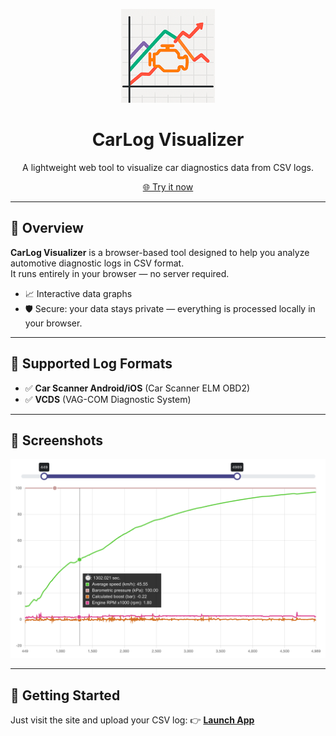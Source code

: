 
<p align="center">
  <img src="src/assets/logo.png" height="150" alt="CarLog Visualizer logo" />
</p>

<h1 align="center">CarLog Visualizer</h1>

<p align="center">
  A lightweight web tool to visualize car diagnostics data from CSV logs.
</p>

<p align="center">
  <a href="https://egorvah.github.io/CarLog-Visualizer">🌐 Try it now</a>
</p>

---

## 🚗 Overview

**CarLog Visualizer** is a browser-based tool designed to help you analyze automotive diagnostic logs in CSV format.  
It runs entirely in your browser — no server required.

- 📈 Interactive data graphs
- 🛡️ Secure: your data stays private — everything is processed locally in your browser.

---

## 📂 Supported Log Formats

- ✅ **Car Scanner Android/iOS** (Car Scanner ELM OBD2)
- ✅ **VCDS** (VAG-COM Diagnostic System)

---

## 📸 Screenshots

<img src="preview.png" width="600" alt="screenshot">

---

## 🚀 Getting Started

Just visit the site and upload your CSV log:
👉 [**Launch App**](https://egorvah.github.io/CarLog-Visualizer)